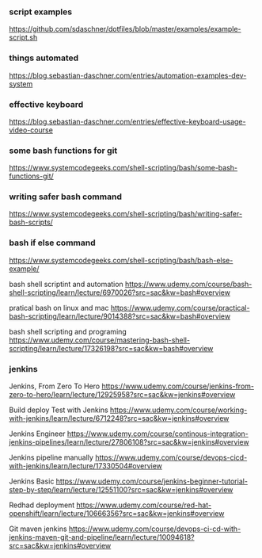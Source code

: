 ### script examples 
https://github.com/sdaschner/dotfiles/blob/master/examples/example-script.sh

### things automated 
https://blog.sebastian-daschner.com/entries/automation-examples-dev-system  

### effective keyboard
https://blog.sebastian-daschner.com/entries/effective-keyboard-usage-video-course

### some bash functions for git 
https://www.systemcodegeeks.com/shell-scripting/bash/some-bash-functions-git/

### writing safer bash command 
https://www.systemcodegeeks.com/shell-scripting/bash/writing-safer-bash-scripts/

### bash if else command
https://www.systemcodegeeks.com/shell-scripting/bash/bash-else-example/

bash shell scriptint and automation
https://www.udemy.com/course/bash-shell-scripting/learn/lecture/6970026?src=sac&kw=bash#overview

pratical bash on linux and mac
https://www.udemy.com/course/practical-bash-scripting/learn/lecture/9014388?src=sac&kw=bash#overview

bash shell scripting and programing
https://www.udemy.com/course/mastering-bash-shell-scripting/learn/lecture/17326198?src=sac&kw=bash#overview

### jenkins
Jenkins, From Zero To Hero
https://www.udemy.com/course/jenkins-from-zero-to-hero/learn/lecture/12925958?src=sac&kw=jenkins#overview

Build deploy Test with Jenkins
https://www.udemy.com/course/working-with-jenkins/learn/lecture/6712248?src=sac&kw=jenkins#overview

Jenkins Engineer
https://www.udemy.com/course/continous-integration-jenkins-pipelines/learn/lecture/27806108?src=sac&kw=jenkins#overview

Jenkins pipeline manually
https://www.udemy.com/course/devops-cicd-with-jenkins/learn/lecture/17330504#overview

Jenkins Basic
https://www.udemy.com/course/jenkins-beginner-tutorial-step-by-step/learn/lecture/12551100?src=sac&kw=jenkins#overview

Redhad deployment
https://www.udemy.com/course/red-hat-openshift/learn/lecture/10666356?src=sac&kw=jenkins#overview

Git maven jenkins
https://www.udemy.com/course/devops-ci-cd-with-jenkins-maven-git-and-pipeline/learn/lecture/10094618?src=sac&kw=jenkins#overview


